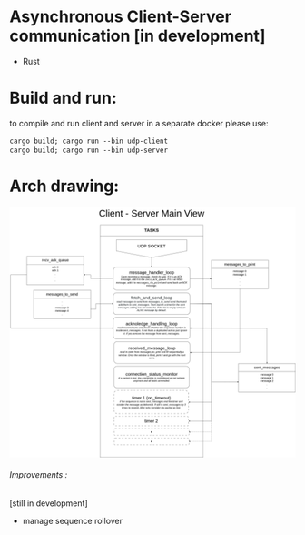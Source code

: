# Asynchronous Client-Server communication [in development]

- Rust

# Build and run:
to compile and run client and server in a separate docker please use:
```
cargo build; cargo run --bin udp-client
cargo build; cargo run --bin udp-server
```

# Arch drawing:
<img src="docs/main-view.png">

###### Improvements : 
[still in development]
- manage sequence rollover
